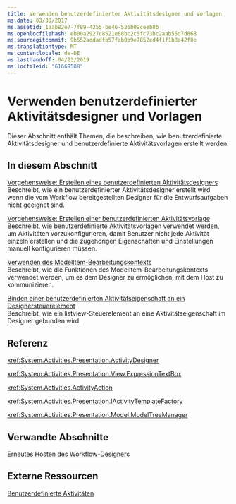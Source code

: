 ```yaml
---
title: Verwenden benutzerdefinierter Aktivitätsdesigner und Vorlagen
ms.date: 03/30/2017
ms.assetid: 1aab82e7-7f89-4255-be46-526b09ceeb8b
ms.openlocfilehash: eb00a2927c8521e68bc2c5fc73bc2aab55d7d868
ms.sourcegitcommit: 9b552addadfb57fab0b9e7852ed4f1f1b8a42f8e
ms.translationtype: MT
ms.contentlocale: de-DE
ms.lasthandoff: 04/23/2019
ms.locfileid: "61669588"
---
```

# <a name="using-custom-activity-designers-and-templates"></a>Verwenden benutzerdefinierter Aktivitätsdesigner und Vorlagen
Dieser Abschnitt enthält Themen, die beschreiben, wie benutzerdefinierte Aktivitätsdesigner und benutzerdefinierte Aktivitätsvorlagen erstellt werden.  
  
## <a name="in-this-section"></a>In diesem Abschnitt  
 [Vorgehensweise: Erstellen eines benutzerdefinierten Aktivitätsdesigners](how-to-create-a-custom-activity-designer.md)  
 Beschreibt, wie ein benutzerdefinierter Aktivitätsdesigner erstellt wird, wenn die vom Workflow bereitgestellten Designer für die Entwurfsaufgaben nicht geeignet sind.  
  
 [Vorgehensweise: Erstellen einer benutzerdefinierten Aktivitätsvorlage](how-to-create-a-custom-activity-template.md)  
 Beschreibt, wie benutzerdefinierte Aktivitätsvorlagen verwendet werden, um Aktivitäten vorzukonfigurieren, damit Benutzer nicht jede Aktivität einzeln erstellen und die zugehörigen Eigenschaften und Einstellungen manuell konfigurieren müssen.  
  
 [Verwenden des ModelItem-Bearbeitungskontexts](using-the-modelitem-editing-context.md)  
 Beschreibt, wie die Funktionen des ModelItem-Bearbeitungskontexts verwendet werden, um es dem Designer zu ermöglichen, mit dem Host zu kommunizieren.  
  
 [Binden einer benutzerdefinierten Aktivitätseigenschaft an ein Designersteuerelement](binding-a-custom-activity-property-to-a-designer-control.md)  
 Beschreibt, wie ein listview-Steuerelement an eine Aktivitätseigenschaft im Designer gebunden wird.  
  
## <a name="reference"></a>Referenz  
 <xref:System.Activities.Presentation.ActivityDesigner>  
  
 <xref:System.Activities.Presentation.View.ExpressionTextBox>  
  
 <xref:System.Activities.ActivityAction>  
  
 <xref:System.Activities.Presentation.IActivityTemplateFactory>  
  
 <xref:System.Activities.Presentation.Model.ModelTreeManager>  
  
## <a name="related-sections"></a>Verwandte Abschnitte  
 [Erneutes Hosten des Workflow-Designers](rehosting-the-workflow-designer.md)  
  
## <a name="external-resources"></a>Externe Ressourcen  
 [Benutzerdefinierte Aktivitäten](./samples/custom-activities.md)
